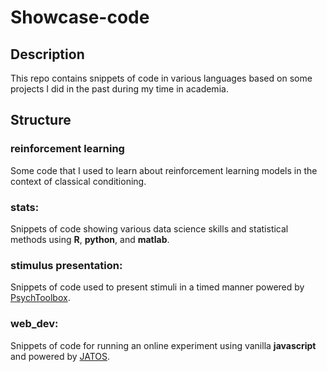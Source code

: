 # Showcase-code

## Description
This repo contains snippets of code in various languages based on some projects I did in the past during my time in academia. 

## Structure

### reinforcement learning
Some code that I used to learn about reinforcement learning models in the context of classical conditioning.

### stats:
Snippets of code showing various data science skills and statistical methods using **R**, **python**, and **matlab**. 

### stimulus presentation:
Snippets of code used to present stimuli in a timed manner powered by [PsychToolbox](http://psychtoolbox.org/).

### web_dev: 
Snippets of code for running an online experiment using vanilla **javascript** and powered by [JATOS](https://https://www.jatos.org/).
